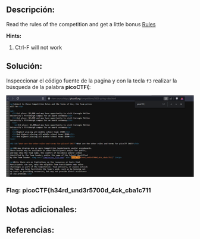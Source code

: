 ## Descripción:
Read the rules of the competition and get a little bonus [Rules](https://picoctf.org/competitions/2023-spring-rules.html)

**Hints:**
1. Ctrl-F will not work

## Solución:
Inspeccionar el código fuente de la pagina y con la tecla `f3` realizar la búsqueda de la palabra **picoCTF{**:

![Pasted image 20230318164840](images/Pasted%20image%2020230318164840.png)

### Flag: picoCTF{h34rd_und3r5700d_4ck_cba1c711

## Notas adicionales:

## Referencias: